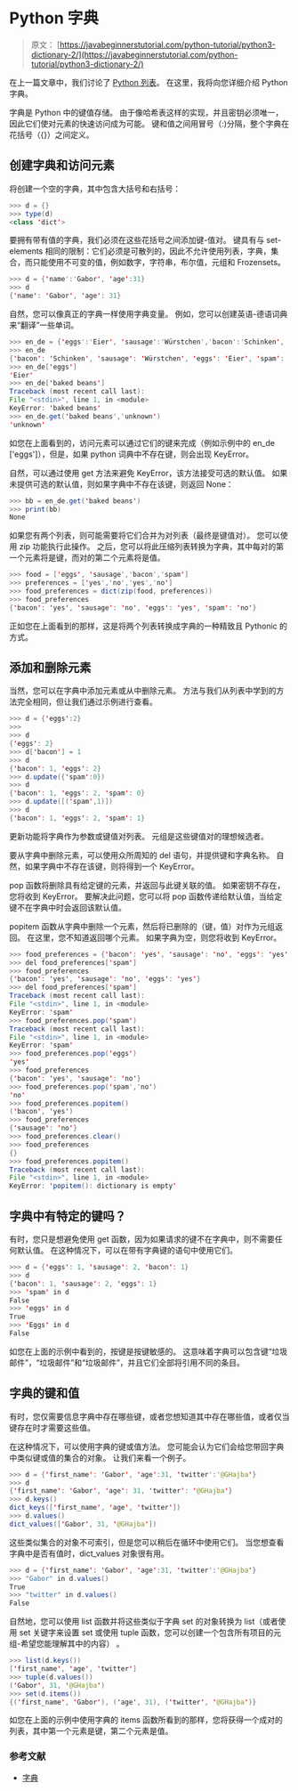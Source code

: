 # Python 字典

> 原文： [https://javabeginnerstutorial.com/python-tutorial/python3-dictionary-2/](https://javabeginnerstutorial.com/python-tutorial/python3-dictionary-2/)

在上一篇文章中，我们讨论了 [Python 列表](https://javabeginnerstutorial.com/python-tutorial/python-list-2/)。 在这里，我将向您详细介绍 Python 字典。

字典是 Python 中的键值存储。 由于像哈希表这样的实现，并且密钥必须唯一，因此它们使对元素的快速访问成为可能。 键和值之间用冒号（:)分隔，整个字典在花括号（{}）之间定义。

## 创建字典和访问元素

将创建一个空的字典，其中包含大括号和右括号：

```java
>>> d = {}
>>> type(d)
<class 'dict'>
```

要拥有带有值的字典，我们必须在这些花括号之间添加键-值对。 键具有与 set-elements 相同的限制：它们必须是可散列的，因此不允许使用列表，字典，集合，而只能使用不可变的值，例如数字，字符串，布尔值，元组和 Frozensets。

```java
>>> d = {'name':'Gabor', 'age':31}
>>> d
{'name': 'Gabor', 'age': 31}
```

自然，您可以像真正的字典一样使用字典变量。 例如，您可以创建英语-德语词典来“翻译”一些单词。

```java
>>> en_de = {'eggs':'Eier', 'sausage':'Würstchen','bacon':'Schinken', 'spam':'Spam'}
>>> en_de
{'bacon': 'Schinken', 'sausage': 'Würstchen', 'eggs': 'Eier', 'spam': 'Spam'}
>>> en_de['eggs']
'Eier'
>>> en_de['baked beans']
Traceback (most recent call last):
File "<stdin>", line 1, in <module>
KeyError: 'baked beans'
>>> en_de.get('baked beans','unknown')
'unknown'
```

如您在上面看到的，访问元素可以通过它们的键来完成（例如示例中的 en_de ['eggs']），但是，如果 python 词典中不存在键，则会出现 KeyError。

自然，可以通过使用 get 方法来避免 KeyError，该方法接受可选的默认值。 如果未提供可选的默认值，则如果字典中不存在该键，则返回 None：

```java
>>> bb = en_de.get('baked beans')
>>> print(bb)
None
```

如果您有两个列表，则可能需要将它们合并为对列表（最终是键值对）。 您可以使用 zip 功能执行此操作。 之后，您可以将此压缩列表转换为字典，其中每对的第一个元素将是键，而对的第二个元素将是值。

```java
>>> food = ['eggs', 'sausage','bacon','spam']
>>> preferences = ['yes','no','yes','no']
>>> food_preferences = dict(zip(food, preferences))
>>> food_preferences
{'bacon': 'yes', 'sausage': 'no', 'eggs': 'yes', 'spam': 'no'}
```

正如您在上面看到的那样，这是将两个列表转换成字典的一种精致且 Pythonic 的方式。

## 添加和删​​除元素

当然，您可以在字典中添加元素或从中删除元素。 方法与我们从列表中学到的方法完全相同，但让我们通过示例进行查看。

```java
>>> d = {'eggs':2}
>>>
>>> d
{'eggs': 2}
>>> d['bacon'] = 1
>>> d
{'bacon': 1, 'eggs': 2}
>>> d.update({'spam':0})
>>> d
{'bacon': 1, 'eggs': 2, 'spam': 0}
>>> d.update([('spam',1)])
>>> d
{'bacon': 1, 'eggs': 2, 'spam': 1}
```

更新功能将字典作为参数或键值对列表。 元组是这些键值对的理想候选者。

要从字典中删除元素，可以使用众所周知的 del 语句，并提供键和字典名称。 自然，如果字典中不存在该键，则将得到一个 KeyError。

pop 函数将删除具有给定键的元素，并返回与此键关联的值。 如果密钥不存在，您将收到 KeyError。 要解决此问题，您可以将 pop 函数传递给默认值，当给定键不在字典中时会返回该默认值。

popitem 函数从字典中删除一个元素，然后将已删除的（键，值）对作为元组返回。 在这里，您不知道返回哪个元素。 如果字典为空，则您将收到 KeyError。

```java
>>> food_preferences = {'bacon': 'yes', 'sausage': 'no', 'eggs': 'yes', 'spam': 'no'}
>>> del food_preferences['spam']
>>> food_preferences
{'bacon': 'yes', 'sausage': 'no', 'eggs': 'yes'}
>>> del food_preferences['spam']
Traceback (most recent call last):
File "<stdin>", line 1, in <module>
KeyError: 'spam'
>>> food_preferences.pop('spam')
Traceback (most recent call last):
File "<stdin>", line 1, in <module>
KeyError: 'spam'
>>> food_preferences.pop('eggs')
'yes'
>>> food_preferences
{'bacon': 'yes', 'sausage': 'no'}
>>> food_preferences.pop('spam','no')
'no'
>>> food_preferences.popitem()
('bacon', 'yes')
>>> food_preferences
{'sausage': 'no'}
>>> food_preferences.clear()
>>> food_preferences
{}
>>> food_preferences.popitem()
Traceback (most recent call last):
File "<stdin>", line 1, in <module>
KeyError: 'popitem(): dictionary is empty'
```

## 字典中有特定的键吗？

有时，您只是想避免使用 get 函数，因为如果请求的键不在字典中，则不需要任何默认值。 在这种情况下，可以在带有字典键的语句中使用它们。

```java
>>> d = {'eggs': 1, 'sausage': 2, 'bacon': 1}
>>> d
{'bacon': 1, 'sausage': 2, 'eggs': 1}
>>> 'spam' in d
False
>>> 'eggs' in d
True
>>> 'Eggs' in d
False
```

如您在上面的示例中看到的，按键是按键敏感的。 这意味着字典可以包含键“垃圾邮件”，“垃圾邮件”和“垃圾邮件”，并且它们全部将引用不同的条目。

## 字典的键和值

有时，您仅需要信息字典中存在哪些键，或者您想知道其中存在哪些值，或者仅当键存在时才需要这些值。

在这种情况下，可以使用字典的键或值方法。 您可能会认为它们会给您带回字典中类似键或值的集合的对象。 让我们来看一个例子。

```java
>>> d = {'first_name': 'Gabor', 'age':31, 'twitter':'@GHajba'}
>>> d
{'first_name': 'Gabor', 'age': 31, 'twitter': '@GHajba'}
>>> d.keys()
dict_keys(['first_name', 'age', 'twitter'])
>>> d.values()
dict_values(['Gabor', 31, '@GHajba'])
```

这些类似集合的对象不可索引，但是您可以稍后在循环中使用它们。 当您想查看字典中是否有值时，dict_values 对象很有用。

```java
>>> d = {'first_name': 'Gabor', 'age':31, 'twitter':'@GHajba'}
>>> "Gabor" in d.values()
True
>>> "twitter" in d.values()
False
```

自然地，您可以使用 list 函数并将这些类似于字典 set 的对象转换为 list（或者使用 set 关键字来设置 set 或使用 tuple 函数，您可以创建一个包含所有项目的元组-希望您能理解其中的内容） 。

```java
>>> list(d.keys())
['first_name', 'age', 'twitter']
>>> tuple(d.values())
('Gabor', 31, '@GHajba')
>>> set(d.items())
{('first_name', 'Gabor'), ('age', 31), ('twitter', '@GHajba')}
```

如您在上面的示例中使用字典的 items 函数所看到的那样，您将获得一个成对的列表，其中第一个元素是键，第二个元素是值。

### 参考文献

*   [字典](https://docs.python.org/3/tutorial/datastructures.html#dictionaries)

